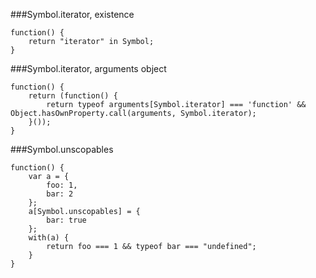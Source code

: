 ###Symbol.iterator, existence
          
```
function() {
    return "iterator" in Symbol;
}
```
###Symbol.iterator, arguments object
          
```
function() {
    return (function() {
        return typeof arguments[Symbol.iterator] === 'function' && Object.hasOwnProperty.call(arguments, Symbol.iterator);
    }());
}
```
###Symbol.unscopables
          
```
function() {
    var a = {
        foo: 1,
        bar: 2
    };
    a[Symbol.unscopables] = {
        bar: true
    };
    with(a) {
        return foo === 1 && typeof bar === "undefined";
    }
}
```
